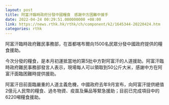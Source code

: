 ```yaml
---
layout: post
title: 阿富汗臨時政府分發中國糧食　感謝中方困難中援手
date: 2022-04-24 00:29:51.000000000 +08:00
link: https://news.rthk.hk/rthk/ch/component/k2/1645344-20220424.htm
categories: rthk
---
```


阿富汗臨時政府難民事務部，在首都喀布爾向1500名民眾分發中國政府提供的糧食援助。

今次分發的糧食，是本月初運抵當地的第5批中方對阿富汗的人道援助。阿富汗臨時政府難民事務部發言人表示，現場每人可以領取到50公斤大米，感謝中方在阿富汗面臨困難時提供援助。

阿富汗目前面臨嚴重的人道主義危機，中國政府去年9月宣布，向阿富汗提供總值2億元人民幣的糧食、過冬物資、疫苗及藥品等緊急援助；目前已完成項目中的6220噸糧食援助。
